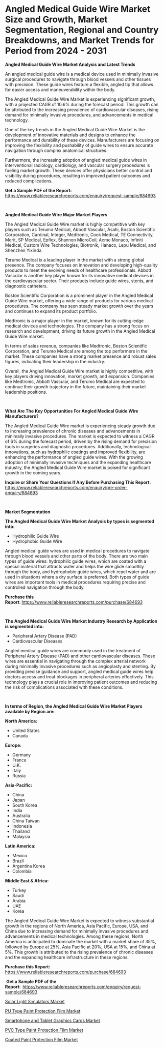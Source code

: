 <p><h1>Angled Medical Guide Wire Market Size and Growth, Market Segmentation, Regional and Country Breakdowns, and Market Trends for Period from 2024 -  2031</h1></p><p><strong>Angled Medical Guide Wire Market Analysis and Latest Trends</strong></p>
<p><p>An angled medical guide wire is a medical device used in minimally invasive surgical procedures to navigate through blood vessels and other tissues with precision. These guide wires feature a flexible, angled tip that allows for easier access and maneuverability within the body.</p><p>The Angled Medical Guide Wire Market is experiencing significant growth, with a projected CAGR of 10.6% during the forecast period. This growth can be attributed to the increasing prevalence of cardiovascular diseases, rising demand for minimally invasive procedures, and advancements in medical technology.</p><p>One of the key trends in the Angled Medical Guide Wire Market is the development of innovative materials and designs to enhance the performance and durability of these devices. Manufacturers are focusing on improving the flexibility and pushability of guide wires to ensure accurate navigation through complex anatomical structures.</p><p>Furthermore, the increasing adoption of angled medical guide wires in interventional radiology, cardiology, and vascular surgery procedures is fueling market growth. These devices offer physicians better control and visibility during procedures, resulting in improved patient outcomes and reduced complications.</p></p>
<p><strong>Get a Sample PDF of the Report:&nbsp;</strong> <a href="https://www.reliableresearchreports.com/enquiry/request-sample/684693">https://www.reliableresearchreports.com/enquiry/request-sample/684693</a></p>
<p>&nbsp;</p>
<p><strong>Angled Medical Guide Wire Major Market Players</strong></p>
<p><p>The Angled Medical Guide Wire market is highly competitive with key players such as Terumo Medical, Abbott Vascular, Asahi, Boston Scientific Corporation, Cardinal, Integer, Medtronic, Cook Medical, TE Connectivity, Merit, SP Medical, Epflex, Shannon MicroCoil, Acme Monaco, Infiniti Medical, Custom Wire Technologies, Biotronik, Hanaco, Lepu Medical, and Shenzhen Yixinda.</p><p>Terumo Medical is a leading player in the market with a strong global presence. The company focuses on innovation and developing high-quality products to meet the evolving needs of healthcare professionals. Abbott Vascular is another key player known for its innovative medical devices in the cardiovascular sector. Their products include guide wires, stents, and diagnostic catheters.</p><p>Boston Scientific Corporation is a prominent player in the Angled Medical Guide Wire market, offering a wide range of products for various medical procedures. The company has seen steady market growth over the years and continues to expand its product portfolio.</p><p>Medtronic is a major player in the market, known for its cutting-edge medical devices and technologies. The company has a strong focus on research and development, driving its future growth in the Angled Medical Guide Wire market.</p><p>In terms of sales revenue, companies like Medtronic, Boston Scientific Corporation, and Terumo Medical are among the top performers in the market. These companies have a strong market presence and robust sales figures, indicating their leadership in the industry.</p><p>Overall, the Angled Medical Guide Wire market is highly competitive, with key players driving innovation, market growth, and expansion. Companies like Medtronic, Abbott Vascular, and Terumo Medical are expected to continue their growth trajectory in the future, maintaining their market leadership positions.</p></p>
<p>&nbsp;</p>
<p><strong>What Are The Key Opportunities For Angled Medical Guide Wire Manufacturers?</strong></p>
<p><p>The Angled Medical Guide Wire market is experiencing steady growth due to increasing prevalence of chronic diseases and advancements in minimally invasive procedures. The market is expected to witness a CAGR of 6% during the forecast period, driven by the rising demand for precision tools in surgeries and diagnostic procedures. Additionally, technological innovations, such as hydrophilic coatings and improved flexibility, are enhancing the performance of angled guide wires. With the growing adoption of minimally invasive techniques and the expanding healthcare industry, the Angled Medical Guide Wire market is poised for significant growth in the coming years.</p></p>
<p><strong>Inquire or Share Your Questions If Any Before Purchasing This Report:</strong> <a href="https://www.reliableresearchreports.com/enquiry/pre-order-enquiry/684693">https://www.reliableresearchreports.com/enquiry/pre-order-enquiry/684693</a></p>
<p>&nbsp;</p>
<p><strong>Market Segmentation</strong></p>
<p><strong>The Angled Medical Guide Wire Market Analysis by types is segmented into:</strong></p>
<p><ul><li>Hydrophilic Guide Wire</li><li>Hydrophobic Guide Wire</li></ul></p>
<p><p>Angled medical guide wires are used in medical procedures to navigate through blood vessels and other parts of the body. There are two main types of guide wires: hydrophilic guide wires, which are coated with a special material that attracts water and helps the wire glide smoothly through the body, and hydrophobic guide wires, which repel water and are used in situations where a dry surface is preferred. Both types of guide wires are important tools in medical procedures requiring precise and controlled navigation through the body.</p></p>
<p><strong>Purchase this Report:&nbsp;</strong><a href="https://www.reliableresearchreports.com/purchase/684693">https://www.reliableresearchreports.com/purchase/684693</a></p>
<p>&nbsp;</p>
<p><strong>The Angled Medical Guide Wire Market Industry Research by Application is segmented into:</strong></p>
<p><ul><li>Peripheral Artery Disease (PAD)</li><li>Cardiovascular Diseases</li></ul></p>
<p><p>Angled medical guide wires are commonly used in the treatment of Peripheral Artery Disease (PAD) and other cardiovascular diseases. These wires are essential in navigating through the complex arterial network during minimally invasive procedures such as angioplasty and stenting. By providing precise guidance and support, angled medical guide wires help doctors access and treat blockages in peripheral arteries effectively. This technology plays a crucial role in improving patient outcomes and reducing the risk of complications associated with these conditions.</p></p>
<p>&nbsp;</p>
<p><strong>In terms of Region, the Angled Medical Guide Wire Market Players available by Region are:</strong></p>
<p>
    <p> <strong> North America: </strong>
        <ul>
            <li>United States</li>
            <li>Canada</li>
        </ul>
        </p> 
    <p> <strong> Europe: </strong>
        <ul>
            <li>Germany</li>
            <li>France</li>
            <li>U.K.</li>
            <li>Italy</li>
            <li>Russia</li>
        </ul>
        </p> 
    <p> <strong> Asia-Pacific: </strong>
        <ul>
            <li>China</li>
            <li>Japan</li>
            <li>South Korea</li>
            <li>India</li>
            <li>Australia</li>
            <li>China Taiwan</li>
            <li>Indonesia</li>
            <li>Thailand</li>
            <li>Malaysia</li>
        </ul>
        </p> 
    <p> <strong> Latin America: </strong>
        <ul>
            <li>Mexico</li>
            <li>Brazil</li>
            <li>Argentina Korea</li>
            <li>Colombia</li>
        </ul>
        </p> 
    <p> <strong> Middle East & Africa: </strong>
        <ul>
            <li>Turkey</li>
            <li>Saudi</li>
            <li>Arabia</li>
            <li>UAE</li>
            <li>Korea</li>
        </ul>
    </p>
    </p>
<p><p>The Angled Medical Guide Wire Market is expected to witness substantial growth in the regions of North America, Asia Pacific, Europe, USA, and China due to increasing demand for minimally invasive procedures and advancements in medical technologies. Among these regions, North America is anticipated to dominate the market with a market share of 35%, followed by Europe at 25%, Asia Pacific at 20%, USA at 15%, and China at 5%. This growth is attributed to the rising prevalence of chronic diseases and the expanding healthcare infrastructure in these regions.</p></p>
<p><strong>Purchase this Report: </strong><a href="https://www.reliableresearchreports.com/purchase/684693">https://www.reliableresearchreports.com/purchase/684693</a></p>
<p>&nbsp;<strong>Get a Sample PDF of the Report:&nbsp;&nbsp;</strong><a href="https://www.reliableresearchreports.com/enquiry/request-sample/684693">https://www.reliableresearchreports.com/enquiry/request-sample/684693</a></p>
<p><strong></strong></p>
<p><p><a href="https://view.publitas.com/reportprime-1/solar-light-simulators-market-challenges-opportunities-and-growth-drivers-and-major-market-players-forecasted-for-period-from-2024-2031/">Solar Light Simulators Market</a></p><p><a href="https://scarlet-rocket-c63.notion.site/PU-Type-Paint-Protection-Film-Market-Research-Report-The-Key-To-Successful-Business-Strategy-Foreca-f9e7a5eff1e14795915af12a6d827282">PU Type Paint Protection Film Market</a></p><p><a href="https://view.publitas.com/reportprime-1/smartphone-and-tablet-graphics-cards-market-research-report-unlocks-analysis-on-the-market-financial-status-market-size-and-market-revenue-upto-2031/">Smartphone and Tablet Graphics Cards Market</a></p><p><a href="https://fearless-okapi-6c8.notion.site/PVC-Type-Paint-Protection-Film-Market-Insights-Market-Players-and-Forecast-Till-2031-739b1cffa8994e61a213706cf77ab1ce">PVC Type Paint Protection Film Market</a></p><p><a href="https://zircon-bluebell-299.notion.site/Global-Coated-Paint-Protection-Film-Market-Size-and-Market-Trends-Insights-and-Projections-from-202-f76dc2ce44ad4821b4da0b4d00136554">Coated Paint Protection Film Market</a></p></p>